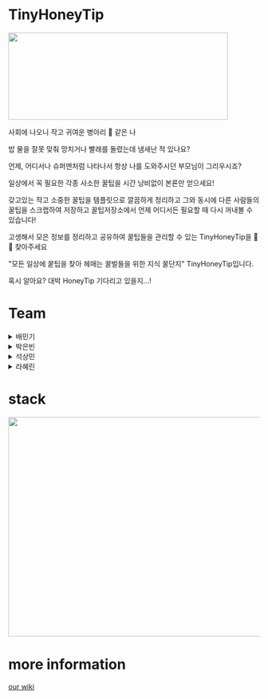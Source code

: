 # TinyHoneyTip

<img src='https://cdn.discordapp.com/attachments/884717967307321407/892328483827626024/tht_logo.png' width=440 height= 175>

사회에 나오니 작고 귀여운 병아리 🐣 같은 나

밥 물을 잘못 맞춰 망치거나 빨래를 돌렸는데 냄새난 적 있나요?

언제, 어디서나 슈퍼맨처럼 나타나서 항상 나를 도와주시던 부모님이 그리우시죠?

일상에서 꼭 필요한 각종 사소한 꿀팁을 시간 낭비없이 본론만 얻으세요!

갖고있는 작고 소중한 꿀팁을 템플릿으로 깔끔하게 정리하고 그와 동시에 다른 사람들의 꿀팁을 스크랩하여 저장하고 꿀팁저장소에서 언제 어디서든 필요할 때 다시 꺼내볼 수 있습니다!

고생해서 모은 정보를 정리하고 공유하여 꿀팁들을 관리할 수 있는 TinyHoneyTip을 🐝 🍯 찾아주세요

"모든 일상에 꿑팁을 찾아 헤매는 꿀벌들을 위한 지식 꿀단지" TinyHoneyTip입니다.

혹시 알아요? 대박 HoneyTip 기다리고 있을지...!

# Team

<details>
<summary>배민기</summary>
<div markdown="1">

|GITHUB|[baemki](https://github.com/baemki)|
|--|--|
- 팀장
- Position: Front-End
- Stack:
- Contributions
</div>
</details>

<details>
<summary>박은빈</summary>
<div markdown="1">

|GITHUB|[peb4010](https://github.com/peb4010)|
|--|--|
- 팀원
- Position: Full-stack
- Stack:
- Contributions
</div>
</details>

<details>
<summary>석상민</summary>
<div markdown="1">

|GITHUB|[SangminSuk](https://github.com/SangminSuk)|
|--|--|
- 팀원
- Position: Back-End
- Stack:
- Contributions
</div>
</details>

<details>
<summary>라혜린</summary>
<div markdown="1">

|GITHUB|[wktaylorla](https://github.com/wktaylorla)|
|--|--|
- 팀원
- Position: Front-End
- Stack: Node.js, Next js, express, html, css, react, javascript
- Contributions<br />
 landing page<br />
 header, footer<br />
 post detail page<br />
 post upload page<br />
 post edit page
</div>
</details>

# stack

<img src = 'https://camo.githubusercontent.com/077a39b772ead36dc27f4799d40e8c8bd26c3b725684cc76bdd6bbb45fe16f67/68747470733a2f2f6d656469612e646973636f72646170702e6e65742f6174746163686d656e74732f3838343333343837313931393539313436352f3838343731373237343235333130333130342f5765625f4170705f5265666572656e63655f4172636869746563747572652e706e673f77696474683d31373830266865696768743d31303536' width=550 height=440 />

# more information

[our wiki](https://github.com/codestates/TinyHoneyTip/wiki)
